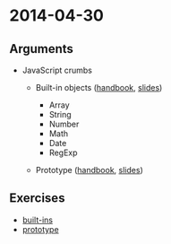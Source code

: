# 2014-04-30

## Arguments

* JavaScript crumbs
  - Built-in objects ([handbook](https://github.com/cvdlab/javascript-crumbs/blob/master/chapters/built-in/Readme.md), [slides](http://176.9.1.153:9100/slidify?md=https://raw.github.com/cvdlab/javascript-crumbs-slides/master/chapters/built-ins/Readme.md))
      - Array
      - String
      - Number
      - Math
      - Date
      - RegExp

  - Prototype  ([handbook](https://github.com/cvdlab/javascript-crumbs/blob/master/chapters/prototype/Readme.md), [slides](http://176.9.1.153:9100/slidify?md=https://raw.github.com/cvdlab/javascript-crumbs-slides/master/chapters/prototype/Readme.md))

## Exercises

- [built-ins](https://github.com/cvdlab/javascript-crumbs-exercises/blob/master/chapters/prototype/Readme.md)
- [prototype](https://github.com/cvdlab/javascript-crumbs-exercises/blob/master/chapters/built-ins/Readme.md)
